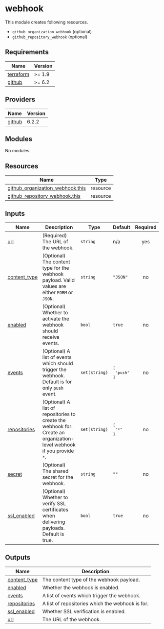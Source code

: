 # webhook

This module creates following resources.

- `github_organization_webhook` (optional)
- `github_repository_webhook` (optional)

<!-- BEGIN_TF_DOCS -->
## Requirements

| Name | Version |
|------|---------|
| <a name="requirement_terraform"></a> [terraform](#requirement\_terraform) | >= 1.9 |
| <a name="requirement_github"></a> [github](#requirement\_github) | >= 6.2 |

## Providers

| Name | Version |
|------|---------|
| <a name="provider_github"></a> [github](#provider\_github) | 6.2.2 |

## Modules

No modules.

## Resources

| Name | Type |
|------|------|
| [github_organization_webhook.this](https://registry.terraform.io/providers/integrations/github/latest/docs/resources/organization_webhook) | resource |
| [github_repository_webhook.this](https://registry.terraform.io/providers/integrations/github/latest/docs/resources/repository_webhook) | resource |

## Inputs

| Name | Description | Type | Default | Required |
|------|-------------|------|---------|:--------:|
| <a name="input_url"></a> [url](#input\_url) | (Required) The URL of the webhook. | `string` | n/a | yes |
| <a name="input_content_type"></a> [content\_type](#input\_content\_type) | (Optional) The content type for the webhook payload. Valid values are either `FORM` or `JSON`. | `string` | `"JSON"` | no |
| <a name="input_enabled"></a> [enabled](#input\_enabled) | (Optional) Whether to activate the webhook should receive events. | `bool` | `true` | no |
| <a name="input_events"></a> [events](#input\_events) | (Optional) A list of events which should trigger the webhook. Default is for only `push` event. | `set(string)` | <pre>[<br>  "push"<br>]</pre> | no |
| <a name="input_repositories"></a> [repositories](#input\_repositories) | (Optional) A list of repositories to create the webhook for. Create an organization-level webhook if you provide `*`. | `set(string)` | <pre>[<br>  "*"<br>]</pre> | no |
| <a name="input_secret"></a> [secret](#input\_secret) | (Optional) The shared secret for the webhook. | `string` | `""` | no |
| <a name="input_ssl_enabled"></a> [ssl\_enabled](#input\_ssl\_enabled) | (Optional) Whether to verify SSL certificates when delivering payloads. Default is true. | `bool` | `true` | no |

## Outputs

| Name | Description |
|------|-------------|
| <a name="output_content_type"></a> [content\_type](#output\_content\_type) | The content type of the webhook payload. |
| <a name="output_enabled"></a> [enabled](#output\_enabled) | Whether the webhook is enabled. |
| <a name="output_events"></a> [events](#output\_events) | A list of events which trigger the webhook. |
| <a name="output_repositories"></a> [repositories](#output\_repositories) | A list of repositories which the webhook is for. |
| <a name="output_ssl_enabled"></a> [ssl\_enabled](#output\_ssl\_enabled) | Whether SSL verification is enabled. |
| <a name="output_url"></a> [url](#output\_url) | The URL of the webhook. |
<!-- END_TF_DOCS -->

